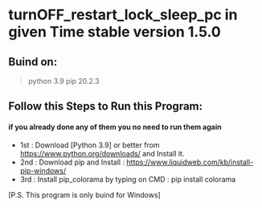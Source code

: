 # turnOFF_restart_lock_sleep_pc in given Time  stable version 1.5.0



## Buind on:
> python 3.9
>pip 20.2.3


## Follow this Steps to Run this Program:
#### if you already done any of them you no need to run them again
* 1st : Download [Python 3.9] or better from https://www.python.org/downloads/  and Install it.
* 2nd : Download pip and Install : https://www.liquidweb.com/kb/install-pip-windows/
* 3rd : Install pip_colorama by typing on CMD : pip install colorama 




[P.S. This program is only buind for Windows]
